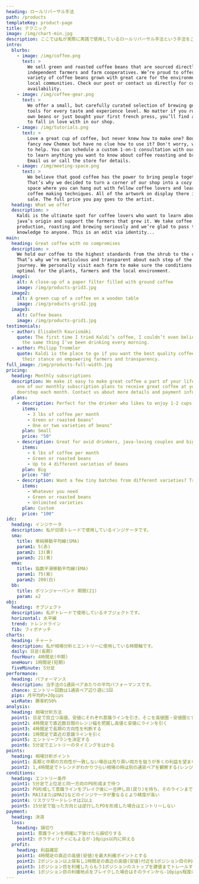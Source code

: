 ```yaml
---
heading: ロールリバーサル手法
path: /products
templateKey: product-page
title: テクニック
image: /img/chart-min.jpg
description: ここでは私が実際に実践で使用しているロールリバーサル手法という手法をご紹介します。使用いているインジケータやエントリーのタイミング、利確・損切りポイントについて解説していきます。
intro:
  blurbs:
    - image: /img/coffee.png
      text: >
        We sell green and roasted coffee beans that are sourced directly from
        independent farmers and farm cooperatives. We’re proud to offer a
        variety of coffee beans grown with great care for the environment and
        local communities. Check our post or contact us directly for current
        availability.
    - image: /img/coffee-gear.png
      text: >
        We offer a small, but carefully curated selection of brewing gear and
        tools for every taste and experience level. No matter if you roast your
        own beans or just bought your first french press, you’ll find a gadget
        to fall in love with in our shop.
    - image: /img/tutorials.png
      text: >
        Love a great cup of coffee, but never knew how to make one? Bought a
        fancy new Chemex but have no clue how to use it? Don't worry, we’re here
        to help. You can schedule a custom 1-on-1 consultation with our baristas
        to learn anything you want to know about coffee roasting and brewing.
        Email us or call the store for details.
    - image: /img/meeting-space.png
      text: >
        We believe that good coffee has the power to bring people together.
        That’s why we decided to turn a corner of our shop into a cozy meeting
        space where you can hang out with fellow coffee lovers and learn about
        coffee making techniques. All of the artwork on display there is for
        sale. The full price you pay goes to the artist.
  heading: What we offer
  description: >
    Kaldi is the ultimate spot for coffee lovers who want to learn about their
    java’s origin and support the farmers that grew it. We take coffee
    production, roasting and brewing seriously and we’re glad to pass that
    knowledge to anyone. This is an edit via identity...
main:
  heading: Great coffee with no compromises
  description: >
    We hold our coffee to the highest standards from the shrub to the cup.
    That’s why we’re meticulous and transparent about each step of the coffee’s
    journey. We personally visit each farm to make sure the conditions are
    optimal for the plants, farmers and the local environment.
  image1:
    alt: A close-up of a paper filter filled with ground coffee
    image: /img/products-grid3.jpg
  image2:
    alt: A green cup of a coffee on a wooden table
    image: /img/products-grid2.jpg
  image3:
    alt: Coffee beans
    image: /img/products-grid1.jpg
testimonials:
  - author: Elisabeth Kaurismäki
    quote: The first time I tried Kaldi’s coffee, I couldn’t even believe that was
      the same thing I’ve been drinking every morning.
  - author: Philipp Trommler
    quote: Kaldi is the place to go if you want the best quality coffee. I love
      their stance on empowering farmers and transparency.
full_image: /img/products-full-width.jpg
pricing:
  heading: Monthly subscriptions
  description: We make it easy to make great coffee a part of your life. Choose
    one of our monthly subscription plans to receive great coffee at your
    doorstep each month. Contact us about more details and payment info.
  plans:
    - description: Perfect for the drinker who likes to enjoy 1-2 cups per day.
      items:
        - 3 lbs of coffee per month
        - Green or roasted beans"
        - One or two varieties of beans"
      plan: Small
      price: "50"
    - description: Great for avid drinkers, java-loving couples and bigger crowds
      items:
        - 6 lbs of coffee per month
        - Green or roasted beans
        - Up to 4 different varieties of beans
      plan: Big
      price: "80"
    - description: Want a few tiny batches from different varieties? Try our custom plan
      items:
        - Whatever you need
        - Green or roasted beans
        - Unlimited varieties
      plan: Custom
      price: "100"
idc:
  heading: インジケータ
  description: 私が日頃トレードで使用しているインジケータです。
  sma:
    title: 単純移動平均線(SMA)
    param1: 5(赤)
    param2: 13(黄)
    param3: 21(青)
  ema:
    title: 指数平滑移動平均線(EMA)
    param1: 75(紫)
    param2: 200(白)
  bb: 
    title: ボリンジャーバンド 期間(21)
    param: ±2
obj:
  heading: オブジェクト
  description: 私がトレードで使用しているオブジェクトです。
  horizontal: 水平線
  trend: トレンドライン
  fib: フィボナッチ
charts:
  heading: チャート
  description: 私が相場分析とエントリーに使用している時間軸です。
  daily: 日足(長期)
  fourHour: 4時間足(中期)
  oneHour: 1時間足(短期)
  fiveMinute: 5分足
performance:
  heading: パフォーマンス
  description: 当手法の1通貨ペアあたりの平均パフォーマンスです。
  chance: エントリー回数は1通貨ペア辺り週に1回
  pips: 月平均約+20pips
  winRate: 勝率約50%
analysis: 
  heading: 相場分析方法
  point1: 日足で目立つ高値、安値にそれぞれ意識ラインを引き、そこを高値圏・安値圏とする
  point2: 4時間足で直近数日間のレンジ幅を把握し高値と安値にラインを引く
  point3: 4時間足で長期の方向性を判断する
  point4: 1時間足で直近の意識ラインを引く
  point5: エントリープランを決定する
  point6: 5分足でエントリーのタイミングをはかる
points: 
  heading: 相場分析ポイント
  point1: 長期と中期の方向性が一致しない場合は売り買い両方を狙うが多くの利益を望まないようにする
  point2: 1,4時間足でトレンドがわかりづらい相場の時は別の通貨ペアを観察する(レンジ相場中は狙わない)
conditions:
  heading: エントリー条件
  point1: 5分足で上位足と同一方向のPO形成まで待つ
  point2: PO形成して意識ラインをブレイク後に一旦押し目(戻り)を待ち、そのラインまで戻って来たところでトレンド方向にエントリーする
  point3: MA13またはMA21などのインジケータが重なるとより精度が高い
  point4: リスクリワードレシオは2以上
  point5: 15分足で狙った方向とは逆行したPOを形成した場合はエントリーしない
payment: 
  heading: 決済
  loss: 
    heading: 損切り
    point1: 意識ラインを明確に下抜けたら損切りする
    point2: ボラティリティにもよるが-10pips以内に抑える
  profit:
    heading: 利益確定
    point1: 4時間足の直近の高値(安値)を最大利確ポイントとする
    point2: 2ポジション以上保有し1時間足の直近の高値(安値)付近を1ポジション目の利確地点とする
    point3: 1ポジション目を利確したらもう1ポジションのストップを建値までトレールする
    point4: 1ポジション目の利確地点をブレイクした場合はそのラインから-10pips程度のところまでトレールし最大利確ポイントまで追いかける
---
```

